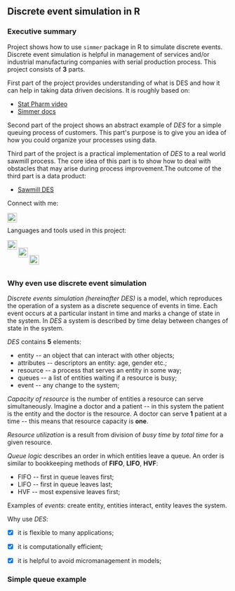 ## Discrete event simulation in R

### Executive summary

Project shows how to use `simmer` package in R to simulate discrete events.
Discrete event simulation is helpful in management of services and/or
industrial manufacturing companies with serial production process. This
project consists of **3** parts.

First part of the project provides understanding of what is DES and how it
can help in taking data driven decisions. It is roughly based on:  

- [Stat Pharm video]  
- [Simmer docs]  

Second part of the project shows an abstract example of *DES* for a simple
queuing process of customers. This part's purpose is to give you an idea of
how you could organize your processes using data.

Third part of the project is a practical implementation of *DES* to a real
world sawmill process. The core idea of this part is to show how to deal
with obstacles that may arise during process improvement.The outcome of the
third part is a data product:

- [Sawmill DES]  

Connect with me:

[<img align="left" alt="GeorgyMakarov | LinkedIn" width="22px" src="https://cdn.jsdelivr.net/npm/simple-icons@v3/icons/linkedin.svg"/>][Linkedin]  

<br />

Languages and tools used in this project:

[<img align="left" alt="GeorgyMakarov | Rstudio" width="22px" src="https://rstudio.com/wp-content/uploads/2018/10/RStudio-Logo-gray.svg"/>][Rstudio]  
[<img align="left" alt="GeorgyMakarov | Github" width="22px" src="https://cdn.jsdelivr.net/npm/simple-icons@v3/icons/github.svg"/>][Github]  
[<img align="left" alt="GeorgyMakarov | Git" width="22px" src="https://cdn.jsdelivr.net/npm/simple-icons@v3/icons/git.svg"/>][Git]  

<br />


### Why even use discrete event simulation

*Discrete events simulation (hereinafter DES)* is a model, which reproduces
the operation of a system as a discrete sequence of events in time. Each
event occurs at a particular instant in time and marks a change of state in
the system. In *DES* a system is described by time delay between changes
of state in the system.

*DES* contains **5** elements:  

* entity -- an object that can interact with other objects;  
* attributes -- descriptors an entity: age, gender etc.;  
* resource -- a process that serves an entity in some way;  
* queues -- a list of entities waiting if a resource is busy;  
* event -- any change to the system;  


*Capacity of resource* is the number of entities a resource can serve
simultaneously. Imagine a doctor and a patient -- in this system the patient
is the entity and the doctor is the resource. A doctor can serve **1**
patient at a time -- this means that resource capacity is **one**.

*Resource utilization* is a result from division of *busy time* by 
*total time* for a given resource. 

*Queue logic* describes an order in which entities leave a queue. An order
is similar to bookkeeping methods of **FIFO**, **LIFO**, **HVF**:  

* FIFO -- first in queue leaves first;  
* LIFO -- first in queue leaves last;  
* HVF -- most expensive leaves first;  

Examples of *events*: create entity, entities interact, entity leaves the
system.

Why use *DES*:  

- [x] it is flexible to many applications;  
- [x] it is computationally efficient;  
- [x] it is helpful to avoid micromanagement in models;  


### Simple queue example


<br />
<br />

[Stat Pharm video]: https://www.youtube.com/watch?v=Qe1NvHJcmZs&t=4s  
[Simmer docs]: https://r-simmer.org
[Sawmill DES]: https://rpubs.com/georgy_makarov/647960  
[Linkedin]: https://www.linkedin.com/in/georgy-makarov-11436b42/  
[Rstudio]: https://rstudio.com
[Github]: https://github.com  
[Git]: https://git-scm.com  

